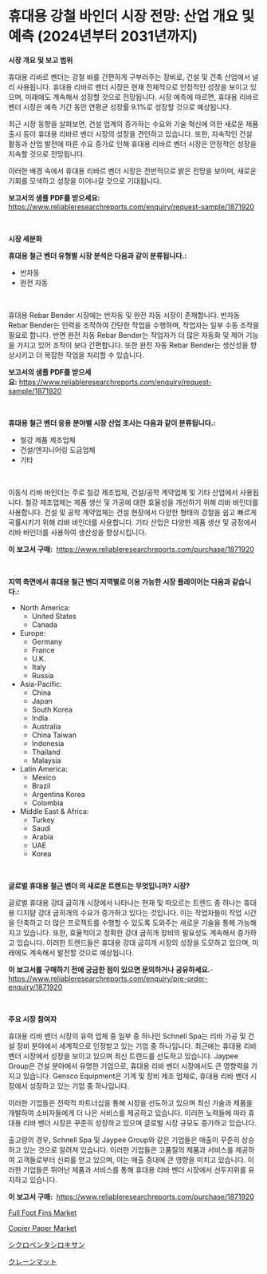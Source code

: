 <p><h1>휴대용 강철 바인더 시장 전망: 산업 개요 및 예측 (2024년부터 2031년까지)</h1></p><p><strong>시장 개요 및 보고 범위</strong></p>
<p><p>휴대용 리바르 벤더는 강철 바를 간편하게 구부러주는 장비로, 건설 및 건축 산업에서 널리 사용됩니다. 휴대용 리바르 벤더 시장은 현재 전체적으로 안정적인 성장을 보이고 있으며, 미래에도 계속해서 성장할 것으로 전망됩니다. 시장 예측에 따르면, 휴대용 리바르 벤더 시장은 예측 기간 동안 연평균 성장률 9.1%로 성장할 것으로 예상됩니다. </p><p>최근 시장 동향을 살펴보면, 건설 업계의 증가하는 수요와 기술 혁신에 의한 새로운 제품 출시 등이 휴대용 리바르 벤더 시장의 성장을 견인하고 있습니다. 또한, 지속적인 건설 활동과 산업 발전에 따른 수요 증가로 인해 휴대용 리바르 벤더 시장은 안정적인 성장을 지속할 것으로 전망됩니다.</p><p>이러한 배경 속에서 휴대용 리바르 벤더 시장은 전반적으로 밝은 전망을 보이며, 새로운 기회를 모색하고 성장을 이어나갈 것으로 기대됩니다.</p></p>
<p><strong>보고서의 샘플 PDF를 받으세요:</strong> <a href="https://www.reliableresearchreports.com/enquiry/request-sample/1871920">https://www.reliableresearchreports.com/enquiry/request-sample/1871920</a></p>
<p>&nbsp;</p>
<p><strong>시장 세분화</strong></p>
<p><strong>휴대용 철근 벤더 유형별 시장 분석은 다음과 같이 분류됩니다.:</strong></p>
<p><ul><li>반자동</li><li>완전 자동</li></ul></p>
<p>&nbsp;</p>
<p><p>휴대용 Rebar Bender 시장에는 반자동 및 완전 자동 시장이 존재합니다. 반자동 Rebar Bender는 인력을 조작하여 간단한 작업을 수행하며, 작업자는 일부 수동 조작을 필요로 합니다. 반면 완전 자동 Rebar Bender는 작업자가 더 많은 자동화 및 제어 기능을 가지고 있어 조작이 보다 간편합니다. 또한 완전 자동 Rebar Bender는 생산성을 향상시키고 더 복잡한 작업을 처리할 수 있습니다.</p></p>
<p><strong>보고서의 샘플 PDF를 받으세요:</strong>&nbsp;<a href="https://www.reliableresearchreports.com/enquiry/request-sample/1871920">https://www.reliableresearchreports.com/enquiry/request-sample/1871920</a></p>
<p>&nbsp;</p>
<p><strong> 휴대용 철근 벤더 응용 분야별 시장 산업 조사는 다음과 같이 분류됩니다.:</strong></p>
<p><ul><li>철강 제품 제조업체</li><li>건설/엔지니어링 도급업체</li><li>기타</li></ul></p>
<p>&nbsp;</p>
<p><p>이동식 리바 바인더는 주로 철강 제조업체, 건설/공학 계약업체 및 기타 산업에서 사용됩니다. 철강 제조업체는 제품 생산 및 가공에 대한 효율성을 개선하기 위해 리바 바인더를 사용합니다. 건설 및 공학 계약업체는 건설 현장에서 다양한 형태의 강철을 쉽고 빠르게 곡률시키기 위해 리바 바인더를 사용합니다. 기타 산업은 다양한 제품 생산 및 공정에서 리바 바인더를 사용하여 생산성을 향상시킵니다.</p></p>
<p><strong>이 보고서 구매:</strong>&nbsp; <a href="https://www.reliableresearchreports.com/purchase/1871920">https://www.reliableresearchreports.com/purchase/1871920</a></p>
<p>&nbsp;</p>
<p><strong>지역 측면에서 휴대용 철근 벤더 지역별로 이용 가능한 시장 플레이어는 다음과 같습니다.:</strong></p>
<p><ul>
    <li>
        North America:
        <ul>
            <li>United States</li>
            <li>Canada</li>
        </ul>
    </li>
    <li>
        Europe:
        <ul>
            <li>Germany</li>
            <li>France</li>
            <li>U.K.</li>
            <li>Italy</li>
            <li>Russia</li>
        </ul>
    </li>
    <li>
        Asia-Pacific:
        <ul>
            <li>China</li>
            <li>Japan</li>
            <li>South Korea</li>
            <li>India</li>
            <li>Australia</li>
            <li>China Taiwan</li>
            <li>Indonesia</li>
            <li>Thailand</li>
            <li>Malaysia</li>
        </ul>
    </li>
    <li>
        Latin America:
        <ul>
            <li>Mexico</li>
            <li>Brazil</li>
            <li>Argentina Korea</li>
            <li>Colombia</li>
        </ul>
    </li>
    <li>
        Middle East & Africa:
        <ul>
            <li>Turkey</li>
            <li>Saudi</li>
            <li>Arabia</li>
            <li>UAE</li>
            <li>Korea</li>
        </ul>
    </li>
    </ul></p>
<p>&nbsp;</p>
<p><strong>글로벌 휴대용 철근 벤더 의 새로운 트렌드는 무엇입니까? 시장?</strong></p>
<p><p>글로벌 휴대용 강대 굽히개 시장에서 나타나는 현재 및 떠오르는 트렌드 중 하나는 휴대용 디지턈 강대 굽히개의 수요가 증가하고 있다는 것입니다. 이는 작업자들이 작업 시간을 단축하고 더 많은 프로젝트를 수행할 수 있도록 도와주는 새로운 기술을 통해 가능해지고 있습니다. 또한, 효율적이고 정확한 강대 굽히개 장비의 필요성도 계속해서 증가하고 있습니다. 이러한 트렌드들은 휴대용 강대 굽히개 시장의 성장을 도모하고 있으며, 미래에도 계속해서 발전할 것으로 예상됩니다. </p></p>
<p><strong>이 보고서를 구매하기 전에 궁금한 점이 있으면 문의하거나 공유하세요.</strong>- <a href="https://www.reliableresearchreports.com/enquiry/pre-order-enquiry/1871920">https://www.reliableresearchreports.com/enquiry/pre-order-enquiry/1871920</a></p>
<p>&nbsp;</p>
<p><strong>주요 시장 참여자</strong></p>
<p><p>휴대용 리바 벤더 시장의 유력 업체 중 일부 중 하나인 Schnell Spa는 리바 가공 및 건설 장비 분야에서 세계적으로 인정받고 있는 기업 중 하나입니다. 최근에는 휴대용 리바 벤더 시장에서 성장을 보이고 있으며 최신 트렌드를 선도하고 있습니다. Jaypee Group은 건설 분야에서 유명한 기업으로, 휴대용 리바 벤더 시장에서도 큰 영향력을 가지고 있습니다. Gensco Equipment은 기계 및 장비 제조 업체로, 휴대용 리바 벤더 시장에서 성장하고 있는 기업 중 하나입니다.</p><p>이러한 기업들은 전략적 파트너십을 통해 시장을 선도하고 있으며 최신 기술과 제품을 개발하여 소비자들에게 더 나은 서비스를 제공하고 있습니다. 이러한 노력들에 따라 휴대용 리바 벤더 시장은 꾸준히 성장하고 있으며 글로벌 시장 규모도 증가하고 있습니다.</p><p>출고량의 경우, Schnell Spa 및 Jaypee Group와 같은 기업들은 매출이 꾸준히 상승하고 있는 것으로 알려져 있습니다. 이러한 기업들은 고품질의 제품과 서비스를 제공하여 고객들로부터 신뢰를 얻고 있으며, 이는 매출 증대에 큰 영향을 미치고 있습니다. 이러한 기업들은 뛰어난 제품과 서비스를 통해 휴대용 리바 벤더 시장에서 선두지위를 유지하고 있습니다.</p></p>
<p><strong>이 보고서 구매:</strong>&nbsp;&nbsp;<a href="https://www.reliableresearchreports.com/purchase/1871920">https://www.reliableresearchreports.com/purchase/1871920</a></p>
<p><p><a href="https://github.com/timeliteaut/Market-Research-Report-List-1/blob/main/full-foot-fins-market.md">Full Foot Fins Market</a></p><p><a href="https://github.com/seekum/Market-Research-Report-List-1/blob/main/copier-paper-market.md">Copier Paper Market</a></p><p><a href="https://medium.com/@verniebarton2023/%E3%82%B7%E3%82%AF%E3%83%AD%E3%83%9A%E3%83%B3%E3%82%BF%E3%82%B7%E3%83%AD%E3%82%AD%E3%82%B5%E3%83%B3%E5%B8%82%E5%A0%B4%E3%82%B7%E3%82%A7%E3%82%A2%E3%81%AE%E6%8E%A8%E7%A7%BB%E3%81%A8%E5%B8%82%E5%A0%B4%E6%88%90%E9%95%B7%E3%83%88%E3%83%AC%E3%83%B3%E3%83%892024%E5%B9%B4%E3%81%8B%E3%82%892031%E5%B9%B4%E3%81%BE%E3%81%A7-4bebba9d91b8">シクロペンタシロキサン</a></p><p><a href="https://medium.com/@rudysimonis2023/%E3%82%AF%E3%83%AC%E3%83%BC%E3%83%B3%E3%83%9E%E3%83%83%E3%83%88%E5%B8%82%E5%A0%B4-2031%E5%B9%B4%E3%81%BE%E3%81%A7%E3%81%AE%E5%8B%95%E5%90%91-%E4%BA%88%E6%B8%AC-%E7%AB%B6%E4%BA%89%E5%88%86%E6%9E%90-8c50a5d9c4ee">クレーンマット</a></p></p>

